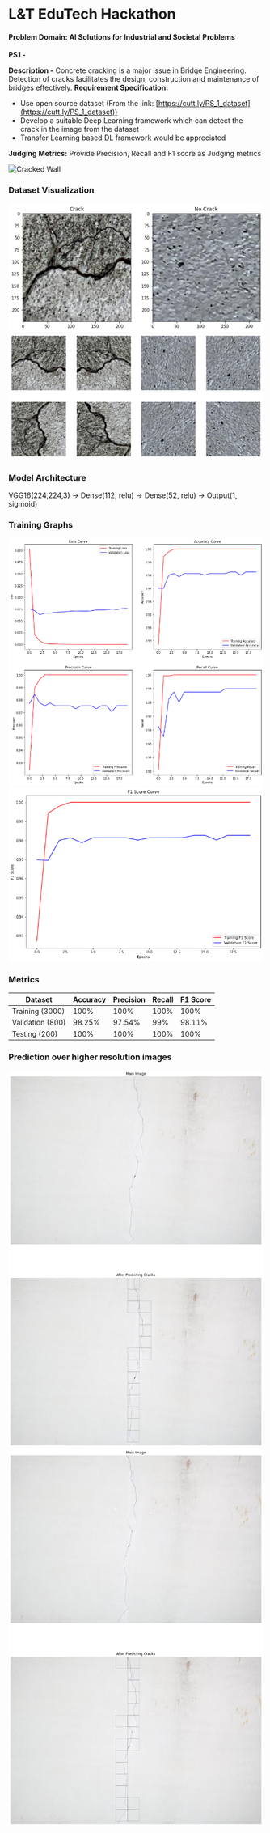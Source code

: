 
# L&T EduTech Hackathon
#### Problem Domain: AI Solutions for Industrial and Societal Problems
**PS1 -**

**Description -** Concrete cracking is a major issue in Bridge Engineering. Detection of cracks facilitates the design, construction and maintenance of bridges effectively.
**Requirement Specification:**

-   Use open source dataset (From the link:  [https://cutt.ly/PS_1_dataset](https://cutt.ly/PS_1_dataset))
-   Develop a suitable Deep Learning framework which can detect the crack in the image from the dataset
-   Transfer Learning based DL framework would be appreciated

**Judging Metrics:** Provide  Precision, Recall and F1 score as Judging metrics


![Cracked Wall](https://media.istockphoto.com/id/171151393/photo/a-big-crack-on-an-old-rotten-wall.jpg?b=1&s=170667a&w=0&k=20&c=cYpp2kkFuDKFmzjdYVSaU_B76qGG9Do5Wz564hemeH0=)
### Dataset Visualization
![DataSet](resources/data.png)
![DataSet](resources/augment.png)
### Model Architecture
VGG16(224,224,3) -> Dense(112, relu) -> Dense(52, relu) -> Output(1, sigmoid) 
### Training Graphs
![Metrics](resources/metric1.png)
![F1Score](resources/metric2.png)
### Metrics
|Dataset|Accuracy  |Precision  |Recall|F1 Score|
|--|--| --| --|--|
|Training (3000)  | 100% | 100% | 100% | 100%
|Validation (800)  | 98.25% | 97.54% | 99% | 98.11%
|Testing (200)  | 100% | 100% | 100% | 100%

### Prediction over higher resolution images
![Image1](resources/predict1.png)
![Image1](resources/7742b149-0702-49da-9ad5-ab7d80ab3fba.png)
